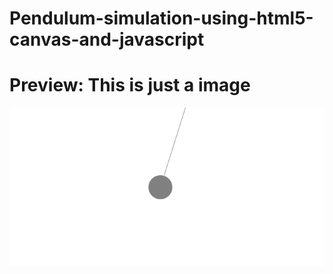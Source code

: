 # Pendulum-simulation-using-html5-canvas-and-javascript


# Preview: This is just a image 
![image](https://github.com/ryuk156/Pendulum-simulation-using-html5-canvas-and-javascript/blob/master/pendlum.PNG)
